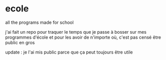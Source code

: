 # ecole

all the programs made for school

j'ai fait un repo pour traquer le temps que je passe à bosser sur mes programmes d'école et pour les avoir de n'importe où, c'est pas censé être public en gros


update : je l'ai mis public parce que ça peut toujours être utile